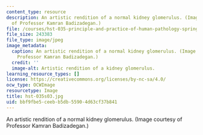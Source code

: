 ```yaml
---
content_type: resource
description: An artistic rendition of a normal kidney glomerulus. (Image courtesy
  of Professor Kamran Badizadegan.)
file: /courses/hst-035-principle-and-practice-of-human-pathology-spring-2003/bbf9fbe5ceebb5db55904d63cf37b841_hst-035s03.jpg
file_size: 243383
file_type: image/jpeg
image_metadata:
  caption: An artistic rendition of a normal kidney glomerulus. (Image courtesy of
    Professor Kamran Badizadegan.)
  credit: ''
  image-alt: Artistic rendition of a kidney glomerulus.
learning_resource_types: []
license: https://creativecommons.org/licenses/by-nc-sa/4.0/
ocw_type: OCWImage
resourcetype: Image
title: hst-035s03.jpg
uid: bbf9fbe5-ceeb-b5db-5590-4d63cf37b841
---
```

An artistic rendition of a normal kidney glomerulus. (Image courtesy of Professor Kamran Badizadegan.)